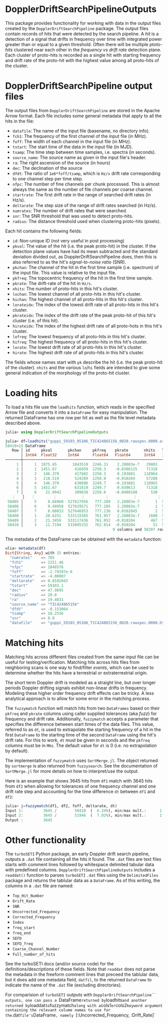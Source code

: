 # DopplerDriftSearchPipelineOutputs

This package provides functionality for working with data in the output files
created by the `DopplerDriftSearchPipeline` package.  The output files contain
records of *hits* that were detected by the search pipeline.  A *hit* is a
detection of a signal that drifts in frequency over time with integrated power
greater than or equal to a given threshold.  Often there will be multiple
*ptoto-hits* clustered near each other in the *frequency vs drift rate*
detection plane.  Each cluster of proto-hits is recorded as a single hit with
starting frequency and drift rate of the proto-hit with the highest value
among all proto-hits of the cluster.

# DopplerDriftSearchPipeline output files

The output files from `DopplerDriftSearchPipeline` are stored in the Apache
Arrow format.  Each file includes some general metadata that apply to all the
hits in the file:

- `datafile`: The name of the input file (basename, no directory info).
- `fch1`: The frequency of the first channel of the input file (in MHz).
- `foff`: The width of each channel in the input file (in MHz).
- `tstart`: The start time of the data in the input file (in MJD).
- `tsamp`: The time step between time samples, i.e. spectra (in seconds).
- `source_name`: The source name as given in the input file's header.
- `ra`: The right ascension of the source (in hours)
- `dec`: The declination of the source
- `dfdt`: The ratio of `1e6*foff/tsamp`, which is `Hz/s` drift rate
  corresponding to one channel step per time step.
- `nfpc`: The number of fine channels per chunk processed.  This is almost
  always the same as the number of file channels per coarse channel.
- `startrate`: The first drift rate in the range of searched drift rates (in
  Hz/s).
- `deltarate`: The step size of the range of drift rates searched (in Hz/s).
- `numrates`: The number of drift rates that were searched.
- `snr`: The SNR threshold that was used to detect proto-hits.
- `radius`: The distance threshold used when clustering proto-hits (pixels).

Each hit contains the following fields:

- `id`: Non-unique ID (not very useful in post processing)
- `pkval`: The value of the hit (i.e. the peak proto-hit) in the cluster.  If
  the detection plane values have had its mean subtracted and the standard
	deviation divided out, as DopplerDriftSearchPipeline does, then this is also
  referred to as the hit's *signal-to-noise ratio* (SNR).
- `pkchan`: The channel of the hit in the first time sample (i.e. spectrum) of
  the input file.  This value is relative to the input file.
- `pkfreq`: The topocentric frequency of the hit in the first time sample.
- `pkrate`: The drift-rate of the hit in `Hz/s`.
- `nhits`: The number of proto-hits in this hit's cluster.
- `lochan`: The lowest channel of all proto-hits in this hit's cluster.
- `hichan`: The highest channel of all proto-hits in this hit's cluster.
- `lorateidx`: The index of the lowest drift rate of all proto-hits in this
  hit's cluster.
- `pkrateidx`: The index of the drift rate of the peak proto-hit of this
  hit's cluster (i.e. of this hit).
- `hirateidx`: The index of the highest drift rate of all proto-hots in this
  hit's cluster. 
- `lofreq`: The lowest frequency of all proto-hits in this hit's cluster.
- `hifreq`: The highest frequency of all proto-hits in this hit's cluster.
- `lorate`: The lowest drift rate of all proto-hits in this hit's cluster.
- `hirate`: The highest drift rate of all proto-hits in this hit's cluster.

The fields whose names start with `pk` describe the hit (i.e. the peak
proto-hit of the cluster).  `nhits` and the various `lo`/`hi` fields are
intended to give some general indication of the morphology of the proto-hit
cluster.

# Loading hits

To load a hits file use the `loadhits` function, which reads in the specified
Arrow file and converts it into a `DataFrame` for easy manipulation.  The
returned DataFrame has one row per hit as well as the file level metadata
described above.

```julia
julia> using DopplerDriftSearchPipelineOutputs

julia> df=loadhits("guppi_59103_05106_TIC424865156_0020.rawspec.0000.arrow")
58410×15 DataFrame
   Row │ id     pkval       pkchan     pkfreq    pkrate       nhits   lochan   ⋯
       │ Int64  Float32     Int64      Float64   Float64      Int64   Int64    ⋯
───────┼────────────────────────────────────────────────────────────────────────
     1 │     1  1075.65       1843519  2246.31    2.28083e-7   29803    184312 ⋯
     2 │     1  1451.67        416959  2250.3    -0.0306125    71318     41656
     3 │     2   146.379       417682  2250.3     0.193881    118964     41726
     4 │     3   218.519       524289  2250.0    -0.010204     57288     52389
     5 │     4   146.379       630896  2249.7    -0.193881    118965     63052 ⋯
     6 │     5  1451.67        631619  2249.7     0.030613     71318     63122
     7 │     6    22.0942      309630  2250.6    -0.0408168      530     30961
   ⋮   │   ⋮        ⋮           ⋮         ⋮           ⋮         ⋮         ⋮    ⋱
 58405 │     5     8.68968  527627956   777.289   2.28083e-7       1  52762795
 58406 │     6     9.49958  527629571   777.285   2.28083e-7       1  52762957 ⋯
 58407 │     7     8.08033  527646953   777.236   0.0102045        2  52764695
 58408 │     1    20.6251   533115565   761.957   2.28083e-7    1600  53311551
 58409 │     2    21.3459   533117436   761.952  -0.010204       467  53311741
 58410 │     3    11.7194   533095332   762.014  -0.010204        51  53309532 ⋯
                                                9 columns and 58397 rows omitted
```

The metadata of the DataFrame can be obtained with the `metadata` function:

```julia
ulia> metadata(df)
Dict{String, Any} with 15 entries:
  "numrates"    => 785
  "fch1"        => 2251.46
  "nfpc"        => 1048576
  "foff"        => -2.79397e-6
  "startrate"   => -4.00007
  "deltarate"   => 0.0102043
  "tstart"      => 59103.1
  "dec"         => 47.9695
  "radius"      => 20.0
  "ra"          => 19.4831
  "source_name" => "TIC424865156"
  "dfdt"        => -0.153064
  "tsamp"       => 18.2536
  "snr"         => 8.0
  "datafile"    => "guppi_59103_05106_TIC424865156_0020.rawspec.0000.h5"
```

# Matching hits

Matching hits across different files created from the same input file can be
useful for testing/verification.  Matching hits across hits files from
neighboring scans is one way to find/filter *events*, which can be used to
determine whether the hits have a terrestrial or extraterrestrial origin.

The short term Doppler drift is modeled as a straight line, but over longer
periods Doppler drifting signals exhibit non-linear drifts in frequency.
Modeling these higher order frequency drift effects can be tricky.  A less
analytical approach is to allow for some error in the matching process.

The `fuzzymatch` function will match hits from two `DataFrames` based on their
`pkfreq` and `pkrate` columns using caller supplied tolerances (aka *fuzz*) for
frequency and drift rate.  Additionally, `fuzzymatch` accepts a parameter that
specifies the difference between start times of the data files.  This value,
referred to as `dt`, is used to extrapolate the starting frequency of a hit in
the first `DataFrame` to the starting time of the second `DataFrame` using the
hit's drift rate.  For this to work, `dt` must be given in seconds and the
`pkfreq` columns must be in `MHz`.  The default value for `dt` is 0 (i.e. no
extrapolation by default).

The implementation of `fuzzymatch` uses `SortMerge.jl`.  The object returned by
`sortmerge` is also returned from `fuzzysearch`.  See the documentation of
`SortMerge.jl` for more details on how to interpret/use the output.

Here is an example that shows 3645 hits from `df1` match with 3645 hits from
`df2` when allowing for tolerances of one frequency channel and one drift rate
step and accounting for the time difference `dt` between `df1` and `df2`:

```julia
julia> j=fuzzymatch(df1, df2, foff, deltarate, dt)
Input 1:         3645 /        58410  (  6.24%), min/max mult.:      1 :      1
Input 2:         3645 /        51946  (  7.02%), min/max mult.:      1 :      1
Output :         3645
```

# Other functionality

The `turboSETI` Python package, an early Doppler drift search pipeline, outputs
a `.dat` file containing all the hits it found.  The `.dat` files are text files
starts with comment lines followed by whitespace delimited tabular data with
predefined columns.  `DopplerDriftSearchPipelineOutputs` includes a `readdat()`
function to parses `turboSETI` `.dat` files using the `DelimitedFiles` package
and returns the tablular data as a `DataFrame`.  As of this writing, the columns
in a `.dat` file are named:

- `Top_Hit_Number`
- `Drift_Rate`
- `SNR`
- `Uncorrected_Frequency`
- `Corrected_Frequency`
- `Index`
- `freq_start`
- `freq_end`
- `SEFD`
- `SEFD_freq`
- `Coarse_Channel_Number`
- `Full_number_of_hits`

See the turboSETI docs (and/or source code) for the definitions/descriptions
of these fields.  Note that `readdat` does not parse the metadata in the
freeform comment lines that preceed the tablular data, but it does add one
metadata field, `datfil`, to the returned `DataFrame` to indicate the name of
the `.dat` file (excluding directories).

For comparision of `turboSETI` outputs with `DopplerDriftSearchPipeline``
outputs, one can pass a `DataFrame` returned by `loadhits` and another returned
by `loaddat` to `fuzzymatch` along with a `cols1` or `cols2` keyword argument
containing the relevant colume names to use for the `.dat` file's `DataFrame`,
namely `[:Uncorrected_Frequency, :Drift_Rate]`
